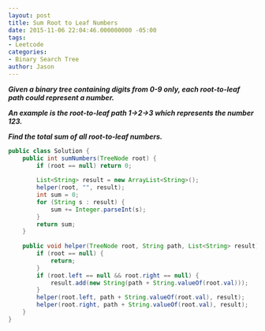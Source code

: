 ```yaml
---
layout: post
title: Sum Root to Leaf Numbers
date: 2015-11-06 22:04:46.000000000 -05:00
tags:
- Leetcode
categories:
- Binary Search Tree
author: Jason
---
```

<p><strong><em>Given a binary tree containing digits from 0-9 only, each root-to-leaf path could represent a number.</p>

An example is the root-to-leaf path 1->2->3 which represents the number 123.</p>
Find the total sum of all root-to-leaf numbers.</em></strong></p>
``` java
public class Solution {
    public int sumNumbers(TreeNode root) {
        if (root == null) return 0;
        
        List<String> result = new ArrayList<String>();
        helper(root, "", result);
        int sum = 0;
        for (String s : result) {
            sum += Integer.parseInt(s);
        }
        return sum;
    }
    
    public void helper(TreeNode root, String path, List<String> result) {
        if (root == null) {
            return;
        }
        if (root.left == null && root.right == null) {
            result.add(new String(path + String.valueOf(root.val)));
        }
        helper(root.left, path + String.valueOf(root.val), result);
        helper(root.right, path + String.valueOf(root.val), result);
    }
}
```
